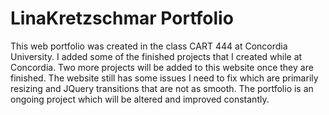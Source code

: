 # LinaKretzschmar Portfolio

This web portfolio was created in the class CART 444 at Concordia University. I added some of the finished projects that I created while at Concordia. 
Two more projects will be added to this website once they are finished. The website still has some issues I need to fix which are primarily resizing 
and JQuery transitions that are not as smooth. The portfolio is an ongoing project which will be altered and improved constantly. 
